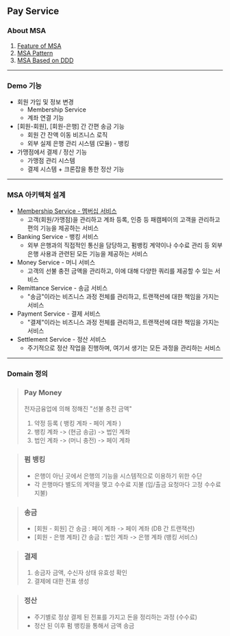 ## Pay Service

### About MSA
1. [Feature of MSA](https://github.com/parkjungsun/MyPay/edit/main/README.md#:~:text=1-,Feature,-of%20MSA.md)
2. [MSA Pattern](https://github.com/parkjungsun/MyPay/edit/main/README.md#:~:text=2%20MSA-,Pattern,-.md)
3. [MSA Based on DDD](https://github.com/parkjungsun/MyPay/edit/main/README.md#:~:text=3%20MSA-,Based,-on%20DDD.md)
---
### Demo 기능
* 회원 가입 및 정보 변경
    * Membership Service
    * 계좌 연결 기능
* [회원-회원], [회원-은행] 간 간편 송금 기능
    * 회원 간 잔액 이동 비즈니스 로직
    * 외부 실제 은행 관리 시스템 (모듈) - 뱅킹
* 가맹점에서 결제 / 정산 기능
    * 가맹점 관리 시스템
    * 결제 시스템 + 크론잡을 통한 정산 기능
---
### MSA 아키텍쳐 설계
* [Membership Service - 멤버십 서비스](https://github.com/parkjungsun/MyPay/edit/main/README.md#:~:text=src/main-,README,-.md)  
  * 고객(회원/가맹점)을 관리하고 계좌 등록, 인증 등 패캠페이의 고객을 관리하고 편의 기능을 제공하는 서비스
* Banking Service - 뱅킹 서비스
  * 외부 은행과의 직접적인 통신을 담당하고, 펌뱅킹 계약이나 수수료 관리 등 외부 은행 사용과 관련된 모든 기능을 제공하는 서비스
* Money Service - 머니 서비스
  * 고객의 선불 충전 금액을 관리하고, 이에 대해 다양한 쿼리를 제공할 수 있는 서비스
* Remittance Service - 송금 서비스
  * "송금"이라는 비즈니스 과정 전체를 관리하고, 트랜잭션에 대한 책임을 가지는 서비스
* Payment Service - 결제 서비스
  * "결제"이라는 비즈니스 과정 전체를 관리하고, 트랜잭션에 대한 책임을 가지는 서비스
* Settlement Service - 정산 서비스
  * 주기적으로 정산 작업을 진행하며, 여기서 생기는 모든 과정을 관리하는 서비스
---
### Domain 정의
> ### Pay Money
> 전자금융업에 의해 정해진 "선불 충전 금액"
> 1. 약정 등록 ( 뱅킹 계좌 - 페이 계좌 )
> 2. 뱅킹 계좌 -> (현금 송금) -> 법인 계좌
> 3. 법인 계좌 -> (머니 충전) -> 페이 계좌

> ### 펌 뱅킹
> * 은행이 아닌 곳에서 은행의 기능을 시스템적으로 이용하기 위한 수단
> * 각 은행마다 별도의 계약을 맺고 수수료 지불 (입/출금 요청마다 고정 수수료 지불)

> ### 송금 
> * [회원 - 회원] 간 송금 : 페이 계좌 -> 페이 계좌 (DB 간 트랜잭션)
> * [회원 - 은행 계좌] 간 송금 : 법인 계좌 -> 은행 계좌 (뱅킹 서비스)

> ### 결제
> 1. 송금자 금액, 수신자 상태 유효성 확인
> 2. 결제에 대한 전표 생성

> ### 정산
> * 주기별로 정상 결제 된 전표를 가지고 돈을 정리하는 과정 (수수료)
> * 정산 된 이후 펌 뱅킹을 통해서 금액 송금
